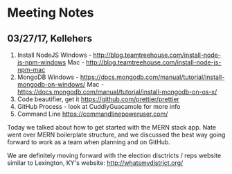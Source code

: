 # Meeting Notes
## 03/27/17, Kellehers

1. Install NodeJS
  Windows - http://blog.teamtreehouse.com/install-node-js-npm-windows
  Mac - http://blog.teamtreehouse.com/install-node-js-npm-mac
2. MongoDB
  Windows - https://docs.mongodb.com/manual/tutorial/install-mongodb-on-windows/
  Mac - https://docs.mongodb.com/manual/tutorial/install-mongodb-on-os-x/
3. Code beautifier, get it
  https://github.com/prettier/prettier
4. GitHub Process - look at CuddlyGuacamole for more info
5. Command Line
  https://commandlinepoweruser.com/

Today we talked about how to get started with the MERN stack app. Nate went over MERN boilerplate structure, and we discussed the best way going forward to work as a team when planning and on GitHub.

We are definitely moving forward with the election disctricts / reps website similar to Lexington, KY's website: http://whatsmydistrict.org/
